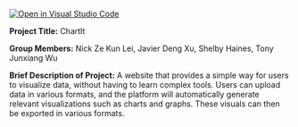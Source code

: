 [![Open in Visual Studio Code](https://classroom.github.com/assets/open-in-vscode-2e0aaae1b6195c2367325f4f02e2d04e9abb55f0b24a779b69b11b9e10269abc.svg)](https://classroom.github.com/online_ide?assignment_repo_id=19702202&assignment_repo_type=AssignmentRepo)


**Project Title:**
ChartIt

**Group Members:**
Nick Ze Kun Lei, Javier Deng Xu, Shelby Haines, Tony Junxiang Wu

**Brief Description of Project:**
A website that provides a simple way for users to visualize data, without having to learn complex tools. Users can upload data in various formats, and the platform will automatically generate relevant visualizations such as charts and graphs. These visuals can then be exported in various formats.